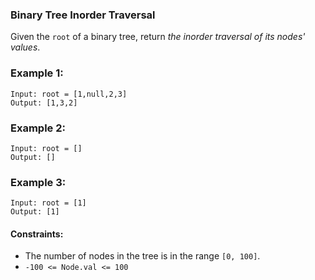 ### Binary Tree Inorder Traversal

Given the `root` of a binary tree, return *the inorder traversal of its nodes' values*.

### Example 1:
    Input: root = [1,null,2,3]
    Output: [1,3,2]
    
### Example 2:
    Input: root = []
    Output: []

### Example 3:
    Input: root = [1]
    Output: [1]
    
#### Constraints:
- The number of nodes in the tree is in the range `[0, 100]`.
- `-100 <= Node.val <= 100`
